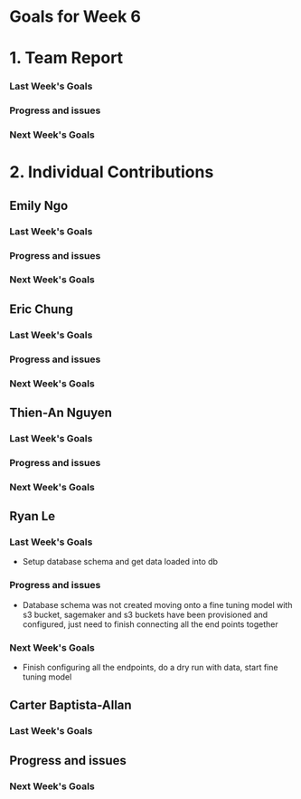 # Goals for Week 6

# 1. Team Report
<status update for TA here>

<agenda for team meeting here>

### Last Week's Goals

### Progress and issues

### Next Week's Goals


# 2. Individual Contributions
## Emily Ngo
### Last Week's Goals

### Progress and issues
### Next Week's Goals

## Eric Chung
### Last Week's Goals
### Progress and issues
### Next Week's Goals

## Thien-An Nguyen
### Last Week's Goals
### Progress and issues
### Next Week's Goals

## Ryan Le
### Last Week's Goals
- Setup database schema and get data loaded into db
### Progress and issues
- Database schema was not created moving onto a fine tuning model with s3 bucket, sagemaker and s3 buckets have been provisioned and configured, just need to finish connecting all the end points together
### Next Week's Goals
- Finish configuring all the endpoints, do a dry run with data, start fine tuning model


## Carter Baptista-Allan
### Last Week's Goals
## Progress and issues
### Next Week's Goals

